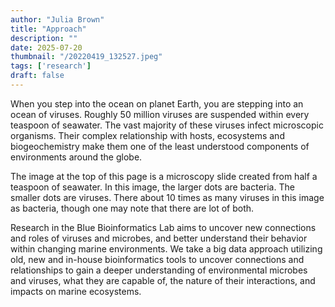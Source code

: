 ```yaml
---
author: "Julia Brown"
title: "Approach"
description: ""
date: 2025-07-20
thumbnail: "/20220419_132527.jpeg"
tags: ['research']
draft: false
---
```


When you step into the ocean on planet Earth, you are stepping into an ocean of viruses. Roughly 50 million viruses are suspended within every teaspoon of seawater. The vast majority of these viruses infect microscopic organisms. Their complex relationship with hosts, ecosystems and biogeochemistry make them one of the least understood components of environments around the globe.

The image at the top of this page is a microscopy slide created from half a teaspoon of seawater. In this image, the larger dots are bacteria. The smaller dots are viruses. There about 10 times as many viruses in this image as bacteria, though one may note that there are lot of both.

Research in the Blue Bioinformatics Lab aims to uncover new connections and roles of viruses and microbes, and better understand their behavior within changing marine environments. We take a big data approach utilizing old, new and in-house bioinformatics tools to uncover connections and relationships to gain a deeper understanding of environmental microbes and viruses, what they are capable of, the nature of their interactions, and impacts on marine ecosystems.

<!---
![Bioinformatics Data Types](/Omics_methods_diagram.png)

Environmental 'omics data is rich with information, particularly if layered together, offering much more contextual information than any one data type on its own.
-->
